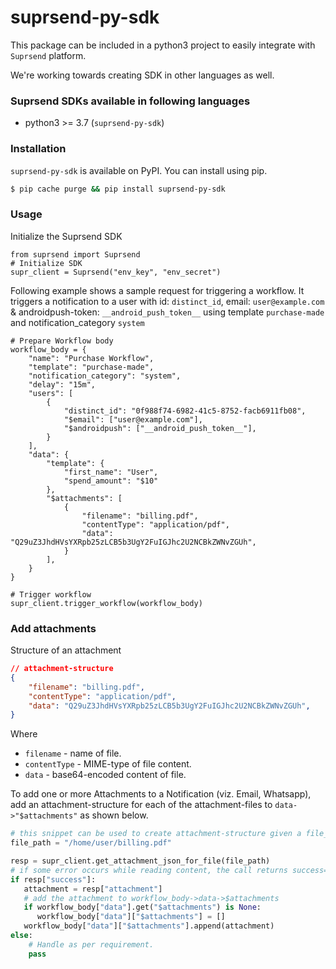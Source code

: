 # suprsend-py-sdk
This package can be included in a python3 project to easily integrate
with `Suprsend` platform.

We're working towards creating SDK in other languages as well.

### Suprsend SDKs available in following languages
* python3 >= 3.7 (`suprsend-py-sdk`)

### Installation
`suprsend-py-sdk` is available on PyPI. You can install using pip.
```bash
$ pip cache purge && pip install suprsend-py-sdk
```


### Usage
Initialize the Suprsend SDK
```python3
from suprsend import Suprsend
# Initialize SDK
supr_client = Suprsend("env_key", "env_secret")
```

Following example shows a sample request for triggering a workflow.
It triggers a notification to a user with id: `distinct_id`,
email: `user@example.com` & androidpush-token: `__android_push_token__`
using template `purchase-made` and notification_category `system`

```python3
# Prepare Workflow body
workflow_body = {
    "name": "Purchase Workflow",
    "template": "purchase-made",
    "notification_category": "system",
    "delay": "15m",
    "users": [
        {
            "distinct_id": "0f988f74-6982-41c5-8752-facb6911fb08",
            "$email": ["user@example.com"],
            "$androidpush": ["__android_push_token__"],
        }
    ],
    "data": {
        "template": {
            "first_name": "User",
            "spend_amount": "$10"
        },
        "$attachments": [
            {
                "filename": "billing.pdf",
                "contentType": "application/pdf",
                "data": "Q29uZ3JhdHVsYXRpb25zLCB5b3UgY2FuIGJhc2U2NCBkZWNvZGUh",
            }
        ],
    }
}

# Trigger workflow
supr_client.trigger_workflow(workflow_body)

```
### Add attachments
Structure of an attachment
```json
// attachment-structure
{
    "filename": "billing.pdf",
    "contentType": "application/pdf",
    "data": "Q29uZ3JhdHVsYXRpb25zLCB5b3UgY2FuIGJhc2U2NCBkZWNvZGUh",
}
```
Where
* `filename` - name of file.
* `contentType` - MIME-type of file content.
* `data` - base64-encoded content of file.

To add one or more Attachments to a Notification (viz. Email, Whatsapp), 
add an attachment-structure for each of the attachment-files 
to `data->"$attachments"` as shown below.

```python
# this snippet can be used to create attachment-structure given a file_path.
file_path = "/home/user/billing.pdf"

resp = supr_client.get_attachment_json_for_file(file_path)
# if some error occurs while reading content, the call returns success=False
if resp["success"]:
   attachment = resp["attachment"] 
   # add the attachment to workflow_body->data->$attachments
   if workflow_body["data"].get("$attachments") is None:
      workflow_body["data"]["$attachments"] = []
   workflow_body["data"]["$attachments"].append(attachment) 
else:
    # Handle as per requirement.
    pass
```
